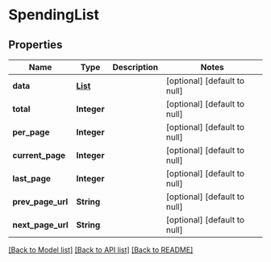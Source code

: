 # SpendingList
## Properties

| Name | Type | Description | Notes |
|------------ | ------------- | ------------- | -------------|
| **data** | [**List**](SpendingListItem.md) |  | [optional] [default to null] |
| **total** | **Integer** |  | [optional] [default to null] |
| **per\_page** | **Integer** |  | [optional] [default to null] |
| **current\_page** | **Integer** |  | [optional] [default to null] |
| **last\_page** | **Integer** |  | [optional] [default to null] |
| **prev\_page\_url** | **String** |  | [optional] [default to null] |
| **next\_page\_url** | **String** |  | [optional] [default to null] |

[[Back to Model list]](../README.md#documentation-for-models) [[Back to API list]](../README.md#documentation-for-api-endpoints) [[Back to README]](../README.md)

